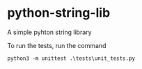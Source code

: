 # python-string-lib
A simple pyhton string library

To run the tests, run the command

``
python3 -m unittest .\tests\unit_tests.py
``